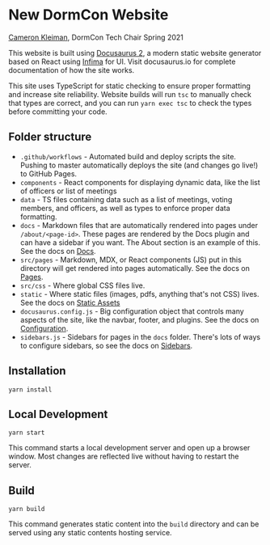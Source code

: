 # New DormCon Website

[Cameron Kleiman](https://github.com/camtheman256), DormCon Tech Chair Spring
2021

This website is built using [Docusaurus 2](https://docusaurus.io/), a modern
static website generator based on React using [Infima](https://infima.dev) for
UI. Visit docusaurus.io for complete documentation of how the site works.

This site uses TypeScript for static checking to ensure proper formatting and
increase site reliability. Website builds will run `tsc` to manually check that
types are correct, and you can run `yarn exec tsc` to check the types before
committing your code.

## Folder structure

-   `.github/workflows` - Automated build and deploy scripts the site. Pushing
    to master automatically deploys the site (and changes go live!) to GitHub
    Pages.
-   `components` - React components for displaying dynamic data, like the list
    of officers or list of meetings
-   `data` - TS files containing data such as a list of meetings, voting
    members, and officers, as well as types to enforce proper data formatting.
-   `docs` - Markdown files that are automatically rendered into pages under
    `/about/<page-id>`. These pages are rendered by the Docs plugin and can have
    a sidebar if you want. The About section is an example of this. See the docs
    on [Docs](https://docusaurus.io/docs/docs-introduction).
-   `src/pages` - Markdown, MDX, or React components (JS) put in this directory
    will get rendered into pages automatically. See the docs on
    [Pages](https://docusaurus.io/docs/creating-pages).
-   `src/css` - Where global CSS files live.
-   `static` - Where static files (images, pdfs, anything that's not CSS) lives.
    See the docs on [Static Assets](https://docusaurus.io/docs/static-assets)
-   `docusaurus.config.js` - Big configuration object that controls many aspects
    of the site, like the navbar, footer, and plugins. See the docs on
    [Configuration](https://docusaurus.io/docs/configuration).
-   `sidebars.js` - Sidebars for pages in the `docs` folder. There's lots of
    ways to configure sidebars, so see the docs on
    [Sidebars](https://docusaurus.io/docs/sidebar).

## Installation

```console
yarn install
```

## Local Development

```console
yarn start
```

This command starts a local development server and open up a browser window.
Most changes are reflected live without having to restart the server.

## Build

```console
yarn build
```

This command generates static content into the `build` directory and can be
served using any static contents hosting service.
